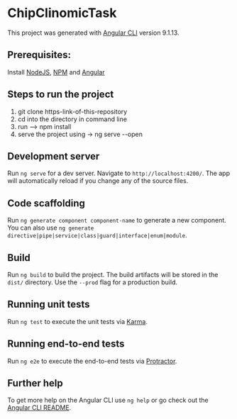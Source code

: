 # ChipClinomicTask

This project was generated with [Angular CLI](https://github.com/angular/angular-cli) version 9.1.13.

## Prerequisites: 
Install [NodeJS](https://nodejs.org/en/download/), [NPM](https://www.npmjs.com/get-npm) and [Angular](https://cli.angular.io)

## Steps to run the project
1. git clone https-link-of-this-repository
2. cd into the directory in command line
3. run --> npm install 
4. serve the project using -> ng serve --open

## Development server

Run `ng serve` for a dev server. Navigate to `http://localhost:4200/`. The app will automatically reload if you change any of the source files.

## Code scaffolding

Run `ng generate component component-name` to generate a new component. You can also use `ng generate directive|pipe|service|class|guard|interface|enum|module`.

## Build

Run `ng build` to build the project. The build artifacts will be stored in the `dist/` directory. Use the `--prod` flag for a production build.

## Running unit tests

Run `ng test` to execute the unit tests via [Karma](https://karma-runner.github.io).

## Running end-to-end tests

Run `ng e2e` to execute the end-to-end tests via [Protractor](http://www.protractortest.org/).

## Further help

To get more help on the Angular CLI use `ng help` or go check out the [Angular CLI README](https://github.com/angular/angular-cli/blob/master/README.md).
